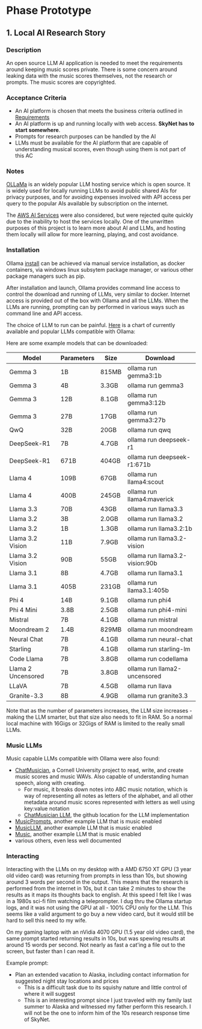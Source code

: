 # Phase Prototype

## 1. Local AI Research Story
### Description
An open source LLM AI application is needed to meet the requirements around keeping music scores private.  There is some concern around leaking data with the music scores themselves, not the research or prompts.  The music scores are copyrighted.

### Acceptance Criteria
- An AI platform is chosen that meets the business criteria outlined in [Requirements](../../REQUIREMENTS.md)
- An AI platform is up and running locally with web access.  **SkyNet has to start somewhere**.
- Prompts for research purposes can be handled by the AI
- LLMs must be available for the AI platform that are capable of understanding musical scores, even though using them is not part of this AC

### Notes
[OLLaMa](https://ollama.com/) is an widely popular LLM hosting service which is open source.  It is widely used for locally running LLMs to avoid public shared AIs for privacy purposes, and for avoiding expenses involved with API access per query to the popular AIs available by subscription on the internet.

The [AWS AI Services](https://aws.amazon.com/ai/services/) were also considered, but were rejected quite quickly due to the inability to host the services locally.  One of the unwritten purposes of this project is to learn more about AI and LLMs, and hosting them locally will allow for more learning, playing, and cost avoidance.

### Installation
Ollama [install](https://github.com/ollama/ollama) can be achieved via manual service installation, as docker containers, via windows linux subsytem package manager, or various other package managers such as pip.

After installation and launch, Ollama provides command line access to control the download and running of LLMs, very similar to docker.  Internet access is provided out of the box with Ollama and all the LLMs.  When the LLMs are running, prompting can by performed in various ways such as command line and API access.

The choice of LLM to run can be painful.  [Here]() is a chart of currently available and popular LLMs compatible with Ollama:

Here are some example models that can be downloaded:

|Model|Parameters|Size|Download|
|---------|-------|-------|-------------------|
|Gemma 3|1B|815MB|ollama run gemma3:1b|
|Gemma 3|4B|	3.3GB|	ollama run gemma3|
|Gemma 3|12B|	8.1GB|	ollama run gemma3:12b|
|Gemma 3|27B|	17GB|	ollama run gemma3:27b|
|QwQ|32B|	20GB|	ollama run qwq|
|DeepSeek-R1|7B|	4.7GB|	ollama run deepseek-r1|
|DeepSeek-R1|671B|	404GB|	ollama run deepseek-r1:671b|
|Llama 4|109B|	67GB|	ollama run llama4:scout|
|Llama 4|400B|	245GB|	ollama run llama4:maverick|
|Llama 3.3|70B|	43GB|	ollama run llama3.3|
|Llama 3.2|3B|	2.0GB|	ollama run llama3.2|
|Llama 3.2|1B|	1.3GB|	ollama run llama3.2:1b|
|Llama 3.2 Vision|11B|	7.9GB|	ollama run llama3.2-vision|
|Llama 3.2 Vision|90B|	55GB|	ollama run llama3.2-vision:90b|
|Llama 3.1|8B|	4.7GB|	ollama run llama3.1|
|Llama 3.1|405B|	231GB|	ollama run llama3.1:405b|
|Phi 4|14B|	9.1GB|	ollama run phi4|
|Phi 4 Mini|3.8B|	2.5GB|	ollama run phi4-mini|
|Mistral|7B|	4.1GB|	ollama run mistral|
|Moondream 2|1.4B|	829MB|	ollama run moondream|
|Neural Chat|7B|	4.1GB|	ollama run neural-chat|
|Starling|7B|	4.1GB|	ollama run starling-lm|
|Code Llama|7B|	3.8GB|	ollama run codellama|
|Llama 2 Uncensored|7B|	3.8GB|	ollama run llama2-uncensored|
|LLaVA|7B|	4.5GB|	ollama run llava|
|Granite-3.3|8B|	4.9GB|	ollama run granite3.3|

Note that as the number of parameters increases, the LLM size increases - making the LLM smarter, but that size also needs to fit in RAM.  So a normal local machine with 16Gigs or 32Gigs of RAM is limited to the really small LLMs.

### Music LLMs
Music capable LLMs compatible with Ollama were also found:
- [ChatMusician](https://arxiv.org/abs/2402.16153), a Cornell University project to read, write, and create music scores and music WAVs.  Also capable of understanding human speech, along with creating.
    - For music, it breaks down notes into ABC music notation, which is way of representing all notes as letters of the alphabet, and all other metadata around music scores represented with letters as well using key:value notation
    - [ChatMusician LLM](https://github.com/hf-lin/ChatMusician), the github location for the LLM implementation
- [MusicPrompts](https://ollama.com/ALIENTELLIGENCE/musicprompts), another example LLM that is music enabled
- [MusicLLM](https://ollama.com/tristanbehrens/musicllm), another example LLM that is music enabled
- [Music](https://ollama.com/Nazarii/music), another example LLM that is music enabled
- various others, even less well documented

### Interacting
Interacting with the LLMs on my desktop with a AMD 6750 XT GPU (3 year old video card) was returning from prompts in less than 10s, but showing around 3 words per second in the output.  This means that the research is performed from the internet in 10s, but it can take 2 minutes to show the results as it maps its thoughts back to english.  At this speed I felt like I was in a 1980s sci-fi film watching a teleprompter.  I dug thru the Ollama startup logs, and it was not using the GPU at all - 100% CPU only for the LLM.  This seems like a valid argument to go buy a new video card, but it would still be hard to sell this need to my wife.

On my gaming laptop with an nVidia 4070 GPU (1.5 year old video card), the same prompt started returning results in 10s, but was spewing results at around 15 words per second.  Not nearly as fast a cat'ing a file out to the screen, but faster than I can read it.

Example prompt:
- Plan an extended vacation to Alaska, including contact information for suggested night stay locations and prices
    - This is a difficult task due to its squishy nature and little control of where it will suggest
    - This is an interesting prompt since I just traveled with my family last summer to Alaska and witnessed my father perform this research.  I will not be the one to inform him of the 10s research response time of SkyNet.
    


